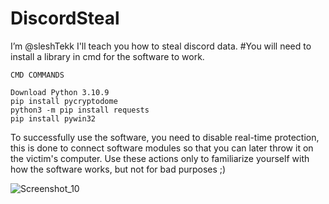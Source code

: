 # DiscordSteal
I’m @sleshTekk I'll teach you how to steal discord data. #You will need to install a library in cmd for the software to work.

    CMD COMMANDS

    Download Python 3.10.9
    pip install pycryptodome
    python3 -m pip install requests
    pip install pywin32    

To successfully use the software, you need to disable real-time protection, this is done to connect software modules so that you can later throw it on the victim's computer.
Use these actions only to familiarize yourself with how the software works, but not for bad purposes ;) 

![Screenshot_10](https://github.com/sleshTekk/DiscordSteal/assets/163595476/4b0f231c-5c7a-4650-9f4a-0354d7a353ab)
